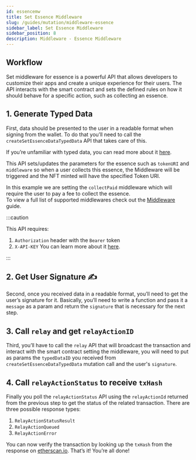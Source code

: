 ```yaml
---
id: essencemw
title: Set Essence Middleware
slug: /guides/mutation/middleware-essence
sidebar_label: Set Essence Middleware
sidebar_position: 8
description: Middleware - Essence Middleware
---
```


## Workflow

Set middleware for essence is a powerful API that allows developers to customize their apps and create a unique experience for their users. The API interacts with the smart contract and sets the defined rules on how it should behave for a specific action, such as collecting an essence.

## 1. Generate Typed Data

First, data should be presented to the user in a readable format when signing from the wallet. To do that you’ll need to call the `createSetEssenceDataTypedData` API that takes care of this.

If you’re unfamiliar with typed data, you can read more about it [here](https://eips.ethereum.org/EIPS/eip-712).

This API sets/updates the parameters for the essence such as `tokenURI` and `middleware` so when a user collects this essence, the Middleware will be triggered and the NFT minted will have the specified Token URI.

In this example we are setting the `collectPaid` middleware which will require the user to pay a fee to collect the essence.<br/>
To view a full list of supported middlewares check out the [Middleware](/core-concepts/middleware) guide.

:::caution

This API requires:

1. `Authorization` header with the `Bearer` token
2. `X-API-KEY`
   You can learn more about it [here](/guides/authentication/authentication).

:::

<!-- import ApolloCard from "@site/src/components/ApolloCard"; -->

<!-- <ApolloCard queryName="createSetEssenceDataTypedData" /> -->

## 2. Get User Signature ✍️

Second, once you received data in a readable format, you’ll need to get the user’s signature for it. Basically, you’ll need to write a function and pass it a `message` as a param and return the `signature` that is necessary for the next step.

## 3. Call `relay` and get `relayActionID`

Third, you’ll have to call the `relay` API that will broadcast the transaction and interact with the smart contract setting the middleware, you will need to put as params the `typedDataID` you received from `createSetEssenceDataTypedData` mutation call and the user's `signature`.

<!-- <ApolloCard queryName="relay" /> -->

## 4. Call `relayActionStatus` to receive `txHash`

Finally you poll the `relayActionStatus` API using the `relayActionId` returned from the previous step to get the status of the related transaction. There are three possible response types:

1. `RelayActionStatusResult`
2. `RelayActionQueued`
3. `RelayActionError`

<!-- <ApolloCard queryName="relayActionStatus" /> -->

You can now verify the transaction by looking up the `txHash` from the response on [etherscan.io](http://etherscan.io). That’s it! You’re all done!
